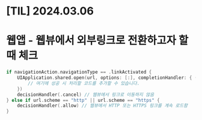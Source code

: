 # [TIL] 2024.03.06

# 웹앱 - 웹뷰에서 외부링크로 전환하고자 할 때 체크
```swift
if navigationAction.navigationType == .linkActivated {
    UIApplication.shared.open(url, options: [:], completionHandler: { (success) in
        // 여기에 성공 시 처리할 코드를 추가할 수 있습니다.
    })
    decisionHandler(.cancel) // 웹뷰에서 링크로 이동하지 않음
} else if url.scheme == "http" || url.scheme == "https" {
    decisionHandler(.allow) // 웹뷰에서 HTTP 또는 HTTPS 링크를 계속 로드함
}
```
